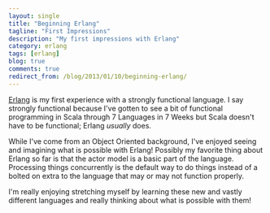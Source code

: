 ```yaml
---
layout: single
title: "Beginning Erlang"
tagline: "First Impressions"
description: "My first impressions with Erlang"
category: erlang
tags: [erlang]
blog: true
comments: true
redirect_from: /blog/2013/01/10/beginning-erlang/
---
```


[Erlang][] is my first experience with a strongly functional language. I say strongly functional because I've gotten to see a bit of functional programming in Scala through 7 Languages in 7 Weeks but Scala doesn't have to be functional; Erlang *usually* does.

[Erlang]: http://www.erlang.org/

While I've come from an Object Oriented background, I've enjoyed seeing and imagining what is possible with Erlang!  Possibly my favorite thing about Erlang so far is that the actor model is a basic part of the language.  Processing things concurrently is the default way to do things instead of a bolted on extra to the language that may or may not function properly.

I'm really enjoying stretching myself by learning these new and vastly different languages and really thinking about what is possible with them!